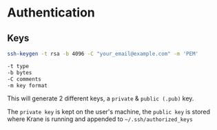 # Authentication

## Keys

```bash
ssh-keygen -t rsa -b 4096 -C "your_email@example.com" -m 'PEM'

-t type
-b bytes
-C comments
-m key format
```

This will generate 2 different keys, a `private` & `public (.pub)` key.

The `private key` is kept on the user's machine, the `public key` is stored where Krane is running and appended to `~/.ssh/authorized_keys`
